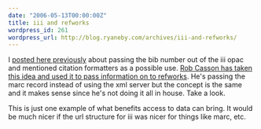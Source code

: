 ```yaml
---
date: "2006-05-13T00:00:00Z"
title: iii and refworks
wordpress_id: 261
wordpress_url: http://blog.ryaneby.com/archives/iii-and-refworks/
---
```

I <a href="http://blog.ryaneby.com/archives/passing-bib-numbers-from-the-iii-opac/">posted here previously</a> about passing the bib number out of the iii opac and mentioned citation formatters as a possible use. <a href="http://foam.lib.muohio.edu/blog/?p=8">Rob Casson has taken this idea and used it to pass information on to refworks</a>. He's passing the marc record instead of using the xml server but the concept is the same and it makes sense since he's not doing it all in house. Take a look.

This is just one example of what benefits access to data can bring. It would be much nicer if the url structure for iii was nicer for things like marc, etc.
